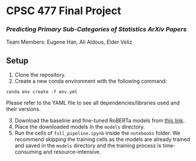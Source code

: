 # CPSC 477 Final Project

### *Predicting Primary Sub-Categories of Statistics ArXiv Papers*
Team Members: Eugene Han, Ali Aldous, Elder Veliz

## Setup
1. Clone the repository.
2. Create a new conda environment with the following command:
```
conda env create -f env.yml
```
Please refer to the YAML file to see all dependencies/libraries used and their versions.

3. Download the baseline and fine-tuned RoBERTa models from [this link](https://drive.google.com/drive/folders/1ryE379gpl3f91cRpio6zviJEHCU0RYn3?usp=drive_link).
4. Place the downloaded models in the `models` directory.
5. Run the cells of `full_pipeline.ipynb` inside the `notebooks` folder. We recommend skipping the training cells as the models are already trained and saved in the `models` directory and the training process is time-consuming and resource-intensive.
